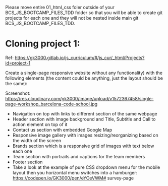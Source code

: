 Please move entire 01_html_css foler outside of your BCS_JS_BOOTCAMP_FILES_TDD folder so that you will be able to create git projects for each one and they will not be nested inside main git BCS_JS_BOOTCAMP_FILES_TDD.

# Cloning project 1:

Ref: https://gk3000.gitlab.io/js_curriculum/#/js_cur/_html/Projects?id=project-1

Create a single-page responsive website without any functionality) with the following elements (the content could be anything, just the layout should be the same):

Screenshot: https://res.cloudinary.com/gk3000/image/upload/v1572367458/single-page-workshop_barcelona-code-school.jpg

* Navigation on top with links to different section of the same webpage
* Header section with image background and Title, Subtitle and Call to action element on top of it
* Contact us section with embedded Google Map
* Responsive image gallery with images resizing/reorganizing based on the width of the screen
* Brands section which is a responsive grid of images with text below each one
* Team section with portraits and captions for the team members
* Footer section
* Take a look at the example of pure CSS dropdown menu for the mobile layout then you horizontal menu switches into a hamburger: https://codepen.io/GK3000/pen/eYOeVWM# survey-page
